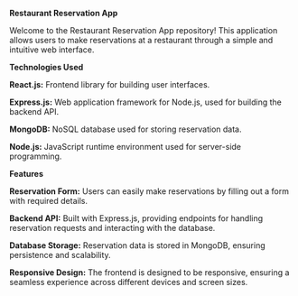 **Restaurant Reservation App**

Welcome to the Restaurant Reservation App repository! This application allows users to make reservations at a restaurant through a simple and intuitive web interface.

**Technologies Used**

**React.js:** Frontend library for building user interfaces.

**Express.js:** Web application framework for Node.js, used for building the backend API.

**MongoDB:** NoSQL database used for storing reservation data.

**Node.js:** JavaScript runtime environment used for server-side programming.

**Features**

**Reservation Form:** Users can easily make reservations by filling out a form with required details.

**Backend API:** Built with Express.js, providing endpoints for handling reservation requests and interacting with the database.

**Database Storage:** Reservation data is stored in MongoDB, ensuring persistence and scalability.

**Responsive Design:** The frontend is designed to be responsive, ensuring a seamless experience across different devices and screen sizes.
